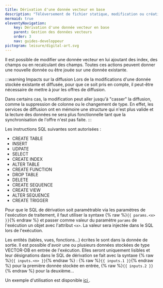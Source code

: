 ```yaml
---
title: Dérivation d'une donnée vecteur en base
description: "Téléversement de fichier statique, modification ou création d'une donnée stockée vecteur à partir d'une autre"
mermaid: true
eleventyNavigation:
    key: Dérivation d'une donnée vecteur en base
    parent: Gestion des données vecteurs
    order: 3
    nav: guides-developpeur
pictogram: leisure/digital-art.svg
---
```


Il est possible de modifier une donnée vecteur en lui ajoutant des index, des champs ou en recalculant des champs. Toutes ces actions peuvent donner une nouvelle donnée ou être jouée sur une donnée existante.

:::warning Impacts sur la diffusion
Lors de la modifications d'une donnée stockée existante et diffusée, pour que ce soit pris en compte, il peut-être nécessaire de mettre à jour les offres de diffusion.

Dans certains cas, la modification peut aller jusqu'à "casser" la diffusion, comme la suppression de colonne ou le changement de type. En effet, les services de diffusion ont en mémoire une structure qui n'est plus valide et la lecture des données ne sera plus fonctionnelle tant que la synchronisation de l'offre n'est pas faite.
:::

Les instructions SQL suivantes sont autorisées :

- CREATE TABLE
- INSERT
- UDPATE
- SELECT
- CREATE INDEX
- ALTER TABLE
- CREATE FUNCTION
- DROP TABLE
- DELETE
- CREATE SEQUENCE
- CREATE VIEW
- ALTER SEQUENCE
- CREATE TRIGGER

Pour que le SQL de dérivation soit paramétrable via les paramètres de l'exécution de traitement, il faut utiliser la syntaxe {% raw %}`{{ params.<x> }}`{% endraw %} et passer comme valeur du paramètre `params` de l'exécution un objet avec l'attribut `<x>`. La valeur sera injectée dans le SQL lors de l'exécution.

Les entités (tables, vues, fonctions...) écrites le sont dans la donnée de sortie. Il est possible d'avoir une ou plusieurs données stockées de type VECTOR-DB en entrée de l'exécution. Elles seront uniquement lisibles et leur désignations dans le SQL de dérivation se fait avec la syntaxe {% raw %}`{{ inputs.<n> }}`{% endraw %} : {% raw %}`{{ inputs.1 }}`{% endraw %} pour la première donnée stockée en entrée, {% raw %}`{{ inputs.2 }}`{% endraw %} pour la deuxième...

Un exemple d'utilisation est disponible
<a title="ici" 
   id="link-10" 
   href="../derivation/exemple" 
   target="\_self"
   rel="noopener external" 
   class="fr-link fr-icon-arrow-right-line fr-link--icon-right">
ici
</a>.

